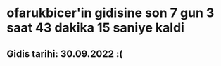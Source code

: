# ofarukbicer'in gidisine son 7 gun 3 saat 43 dakika 15 saniye kaldi

## Gidis tarihi: 30.09.2022 :(